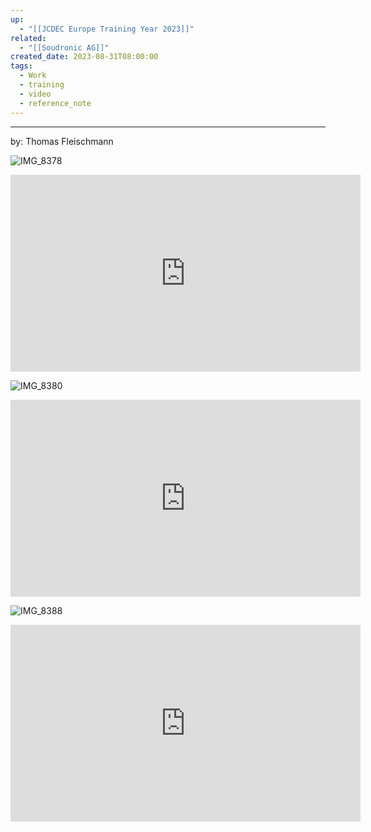 ```yaml
---
up:
  - "[[JCDEC Europe Training Year 2023]]"
related:
  - "[[Soudronic AG]]"
created_date: 2023-08-31T08:00:00
tags:
  - Work
  - training
  - video
  - reference_note
---
```

---
by: Thomas Fleischmann

![IMG_8378](https://i.imgur.com/OkZPMKX.jpg)

<iframe width="560" height="315" src="https://www.youtube-nocookie.com/embed/ElSKoDniyIY?si=uJc4SNkryqJsKo5Y" title="YouTube video player" frameborder="0" allow="accelerometer; autoplay; clipboard-write; encrypted-media; gyroscope; picture-in-picture; web-share" allowfullscreen></iframe>

![IMG_8380](https://i.imgur.com/Zv7E0GX.jpg)

<iframe width="560" height="315" src="https://www.youtube-nocookie.com/embed/fXLJSeDM9_I?si=NYyQf-Jfkflp1Lx6" title="YouTube video player" frameborder="0" allow="accelerometer; autoplay; clipboard-write; encrypted-media; gyroscope; picture-in-picture; web-share" allowfullscreen></iframe>

![IMG_8388](https://i.imgur.com/fJilu2K.jpg)

<iframe width="560" height="315" src="https://www.youtube-nocookie.com/embed/6wU5QKAsTgE?si=uJc4SNkryqJsKo5Y" title="YouTube video player" frameborder="0" allow="accelerometer; autoplay; clipboard-write; encrypted-media; gyroscope; picture-in-picture; web-share" allowfullscreen></iframe>



